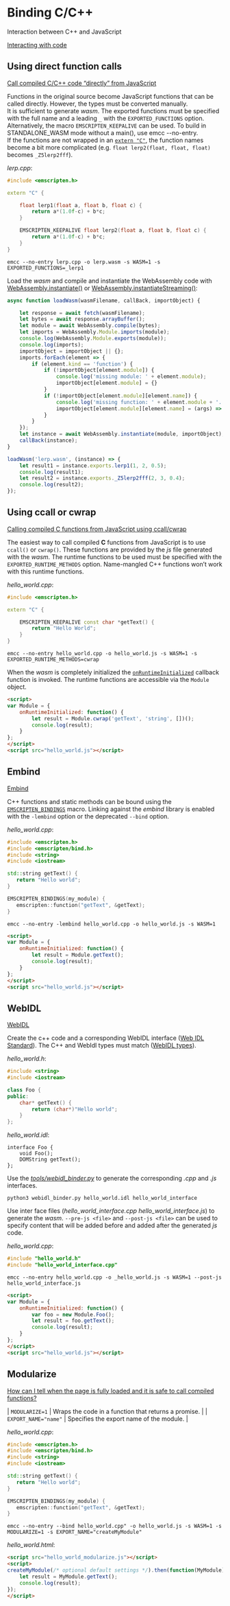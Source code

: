 # Binding C/C++

Interaction between C++ and JavaScript

[Interacting with code](https://emscripten.org/docs/porting/connecting_cpp_and_javascript/Interacting-with-code.html#interacting-with-code-binding-cpp)

## Using direct function calls

[Call compiled C/C++ code “directly” from JavaScript](https://emscripten.org/docs/porting/connecting_cpp_and_javascript/Interacting-with-code.html#call-compiled-c-c-code-directly-from-javascript)

Functions in the original source become JavaScript functions that can be called directly. However, the types must be converted manually.  
It is sufficient to generate _wasm_. The exported functions must be specified with the full name and a leading `_` with the `EXPORTED_FUNCTIONS` option.
Alternatively, the macro `EMSCRIPTEN_KEEPALIVE` can be used. To build in STANDALONE_WASM mode without a main(), use emcc --no-entry.  
If the functions are not wrapped in an [`extern "C"`](https://en.cppreference.com/w/cpp/language/language_linkage), the function names become a bit more complicated
(e.g. `float lerp2(float, float, float)` becomes `_Z5lerp2fff`).

_lerp.cpp_:

```c++
#include <emscripten.h>

extern "C" {

    float lerp1(float a, float b, float c) {
        return a*(1.0f-c) + b*c;
    }

    EMSCRIPTEN_KEEPALIVE float lerp2(float a, float b, float c) {
        return a*(1.0f-c) + b*c;
    }
}
```

```none
emcc --no-entry lerp.cpp -o lerp.wasm -s WASM=1 -s EXPORTED_FUNCTIONS=_lerp1
```

Load the _wasm_ and compile and instantiate the WebAssembly code with [WebAssembly.instantiate()](https://developer.mozilla.org/en-US/docs/Web/JavaScript/Reference/Global_Objects/WebAssembly/instantiate) or [WebAssembly.instantiateStreaming()](https://developer.mozilla.org/en-US/docs/Web/JavaScript/Reference/Global_Objects/WebAssembly/instantiateStreaming):

```js
async function loadWasm(wasmFilename, callBack, importObject) {

    let response = await fetch(wasmFilename);
    let bytes = await response.arrayBuffer();
    let module = await WebAssembly.compile(bytes);
    let imports = WebAssembly.Module.imports(module);
    console.log(WebAssembly.Module.exports(module));
    console.log(imports);
    importObject = importObject || {};
    imports.forEach(element => {
        if (element.kind == 'function') {
            if (!importObject[element.module]) {
                console.log('missing module: ' + element.module); 
                importObject[element.module] = {}
            } 
            if (!importObject[element.module][element.name]) {
                console.log('missing function: ' + element.module + '.' + element.name); 
                importObject[element.module][element.name] = (args) => console.log(args);
            } 
        }
    });
    let instance = await WebAssembly.instantiate(module, importObject);
    callBack(instance);
}

loadWasm('lerp.wasm', (instance) => {
    let result1 = instance.exports.lerp1(1, 2, 0.5);
    console.log(result1);
    let result2 = instance.exports._Z5lerp2fff(2, 3, 0.4);
    console.log(result2);
});
```

## Using ccall or cwrap

[Calling compiled C functions from JavaScript using ccall/cwrap](https://emscripten.org/docs/porting/connecting_cpp_and_javascript/Interacting-with-code.html#calling-compiled-c-functions-from-javascript-using-ccall-cwrap)

The easiest way to call compiled __C__ functions from JavaScript is to use `ccall()` or `cwrap()`. These functions are provided by the _js_ file generated with the _wasm_.
The runtime functions to be used must be specified with the `EXPORTED_RUNTIME_METHODS` option. Name-mangled C++ functions won’t work with this runtime functions.

_hello_world.cpp_:

```c++
#include <emscripten.h>

extern "C" {

    EMSCRIPTEN_KEEPALIVE const char *getText() {
        return "Hello World";
    }
}
```

```none
emcc --no-entry hello_world.cpp -o hello_world.js -s WASM=1 -s EXPORTED_RUNTIME_METHODS=cwrap
```

When the _wasm_ is completely initialized the [`onRuntimeInitialized`](https://emscripten.org/docs/api_reference/module.html#Module.onRuntimeInitialized) callback function is invoked.
The runtime functions are accessible via the `Module` object.

```html
<script>
var Module = {
    onRuntimeInitialized: function() {
        let result = Module.cwrap('getText', 'string', [])();
        console.log(result);
    }
};
</script>
<script src="hello_world.js"></script>
```

## Embind

[Embind](https://emscripten.org/docs/porting/connecting_cpp_and_javascript/embind.html)

C++ functions and static methods can be bound using the [`EMSCRIPTEN_BINDINGS`](https://emscripten.org/docs/api_reference/bind.h.html#_CPPv419EMSCRIPTEN_BINDINGS4name) macro.
Linking against the _embind_ library is enabled with the `-lembind` option or the deprecated `--bind` option.

_hello_world.cpp_:

```c++
#include <emscripten.h>
#include <emscripten/bind.h>
#include <string>
#include <iostream>

std::string getText() {
   return "Hello world";
}

EMSCRIPTEN_BINDINGS(my_module) {
   emscripten::function("getText", &getText);
}
```

```none
emcc --no-entry -lembind hello_world.cpp -o hello_world.js -s WASM=1
```

```html
<script>
var Module = {
    onRuntimeInitialized: function() {
        let result = Module.getText();
        console.log(result);
    }
};
</script>
<script src="hello_world.js"></script>
```

## WebIDL

[WebIDL](https://emscripten.org/docs/porting/connecting_cpp_and_javascript/WebIDL-Binder.html#webidl-binder)  

Create the c++ code and a corresponding WebIDL interface ([Web IDL Standard](https://webidl.spec.whatwg.org/)).
The C++ and WebIdl types must match ([WebIDL types](https://emscripten.org/docs/porting/connecting_cpp_and_javascript/WebIDL-Binder.html#webidl-types)).

_hello_world.h_:

```c++
#include <string>
#include <iostream>

class Foo {
public:
    char* getText() {
        return (char*)"Hello world";
    }
};
```

_hello_world.idl_:

```idl
interface Foo {
    void Foo();
    DOMString getText();
};
```

Use the [_tools/webidl_binder.py_](https://github.com/emscripten-core/emscripten/blob/main/tools/webidl_binder.py) to generate the corresponding _.cpp_ and _.js_ interfaces.

```none
python3 webidl_binder.py hello_world.idl hello_world_interface
```

Use inter face files (_hello_world_interface.cpp_ _hello_world_interface.js_) to generate the _wasm_.
`--pre-js <file>` and `--post-js <file>` can be used to specify content that will be added before and added after the generated _js_ code.

_hello_world.cpp_:

```cpp
#include "hello_world.h"
#include "hello_world_interface.cpp"
```

```none
emcc --no-entry hello_world.cpp -o _hello_world.js -s WASM=1 --post-js hello_world_interface.js
```

```html
<script>
var Module = {
    onRuntimeInitialized: function() {
        var foo = new Module.Foo();
        let result = foo.getText();
        console.log(result);
    }
};
</script>
<script src="hello_world.js"></script>
```

## Modularize

[How can I tell when the page is fully loaded and it is safe to call compiled functions?](https://emscripten.org/docs/getting_started/FAQ.html#how-can-i-tell-when-the-page-is-fully-loaded-and-it-is-safe-to-call-compiled-functions)

| `MODULARIZE=1`       | Wraps the code in a function that returns a promise. |
| `EXPORT_NAME="name"` | Specifies the export name of the module.             |

_hello_world.cpp_:

```c++
#include <emscripten.h>
#include <emscripten/bind.h>
#include <string>
#include <iostream>

std::string getText() {
   return "Hello world";
}

EMSCRIPTEN_BINDINGS(my_module) {
   emscripten::function("getText", &getText);
}
```

```none
emcc --no-entry --bind hello_world.cpp" -o hello_world.js -s WASM=1 -s MODULARIZE=1 -s EXPORT_NAME="createMyModule"
```

_hello_world.html_:

```html
<script src="hello_world_modularize.js"></script>
<script>
createMyModule(/* optional default settings */).then(function(MyModule) {
    let result = MyModule.getText();
    console.log(result);
});
</script>
```
